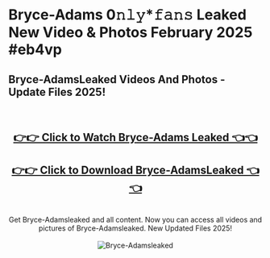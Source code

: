 # Bryce-Adams 0𝚗𝚕𝚢*𝚏𝚊𝚗𝚜 Leaked New Video & Photos February 2025 #eb4vp

<h2>Bryce-AdamsLeaked Videos And Photos - Update Files 2025!</h2>
<br>
<div align="center">
<h2><a href="https://mediaupload.pro?title=Bryce-Adams&ref=11F" rel="nofollow">👉👉 Click to Watch Bryce-Adams Leaked 👈👈</a></h2>
<h2><a href="https://mediaupload.pro?title=Bryce-Adams&ref=11F" rel="nofollow">👉👉 Click to Download Bryce-AdamsLeaked 👈👈</a></h2>
<br>
Get Bryce-Adamsleaked and all content. Now you can access all videos and pictures of Bryce-Adamsleaked. New Updated Files 2025!
<br>
<br>
<a href="https://mediaupload.pro?title=Bryce-Adams&ref=11F" rel="nofollow" data-target="animated-image.originalLink"><img src="https://i.ibb.co/Gkj2r4b/banner.png" alt="Bryce-Adamsleaked" style="max-width: 100%; display: inline-block;" data-target="animated-image.originalImage"></a>
</div>
<br>

